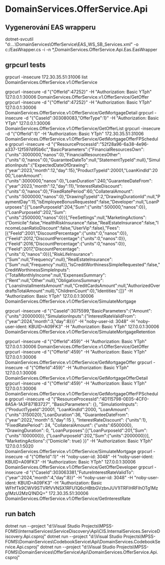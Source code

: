 ﻿# DomainServices.OfferService.Api

## Vygenerování EAS wrapperu
dotnet-svcutil "d:\...\DomainServices\OfferService\EAS_WS_SB_Services.xml" -o c:/EasWrapper.cs -i -n *,DomainServices.OfferService.Api.Eas.EasWrapper

## grpcurl tests
grpcurl -insecure 172.30.35.51:31006 list DomainServices.OfferService.v1.OfferService
       
grpcurl -insecure -d "{\"OfferId\":47252}" -H "Authorization: Basic YTph" 127.0.0.1:30006 DomainServices.OfferService.v1.OfferService/GetOffer
grpcurl -insecure -d "{\"OfferId\":47252}" -H "Authorization: Basic YTph" 127.0.0.1:30006 DomainServices.OfferService.v1.OfferService/GetMortgageDetail
grpcurl -insecure -d "{\"CaseId\":303080083,\"OfferType\":1}" -H "Authorization: Basic YTph" 127.0.0.1:30006 DomainServices.OfferService.v1.OfferService/GetOfferList
grpcurl -insecure -d "{\"OfferId\":1}" -H "Authorization: Basic YTph" 172.30.35.51:31006 DomainServices.OfferService.v1.OfferService/GetMortgageOfferFPSchedule
grpcurl -insecure -d "{\"ResourceProcessId\":\"52f28a96-6a38-4e96-a337-12f597d95b6c\",\"BasicParameters\":{\"FinancialResourcesOwn\":{\"units\":3000000,\"nanos\":0},\"FinancialResourcesOther\":{\"units\":0,\"nanos\":0},\"GuaranteeDateTo\":null,\"StatementTypeId\":null},\"SimulationInputs\":{\"ExpectedDateOfDrawing\":{\"year\":2023,\"month\":12,\"day\":15},\"ProductTypeId\":20001,\"LoanKindId\":2000,\"LoanAmount\":{\"units\":3000000,\"nanos\":0},\"LoanDuration\":240,\"GuaranteeDateFrom\":{\"year\":2023,\"month\":12,\"day\":11},\"InterestRateDiscount\":{\"units\":0,\"nanos\":0},\"FixedRatePeriod\":60,\"CollateralAmount\":{\"units\":5000000,\"nanos\":0},\"DrawingTypeId\":2,\"DrawingDurationId\":null,\"PaymentDay\":15,\"IsEmployeeBonusRequested\":false,\"Developer\":null,\"LoanPurposes\":[{\"LoanPurposeId\":204,\"Sum\":{\"units\":500000,\"nanos\":0}},{\"LoanPurposeId\":202,\"Sum\":{\"units\":2500000,\"nanos\":0}}],\"FeeSettings\":null,\"MarketingActions\":{\"Domicile\":false,\"HealthRiskInsurance\":false,\"RealEstateInsurance\":false,\"IncomeLoanRatioDiscount\":false,\"UserVip\":false},\"Fees\":[{\"FeeId\":2001,\"DiscountPercentage\":{\"units\":0,\"nanos\":0}},{\"FeeId\":2012,\"DiscountPercentage\":{\"units\":0,\"nanos\":0}},{\"FeeId\":2016,\"DiscountPercentage\":{\"units\":0,\"nanos\":0}},{\"FeeId\":2017,\"DiscountPercentage\":{\"units\":0,\"nanos\":0}}],\"RiskLifeInsurance\":{\"Sum\":null,\"Frequency\":null},\"RealEstateInsurance\":{\"Sum\":null,\"Frequency\":null}},\"IsCreditWorthinessSimpleRequested\":false,\"CreditWorthinessSimpleInputs\":{\"TotalMonthlyIncome\":null,\"ExpensesSummary\":{\"Rent\":null,\"Other\":null},\"ObligationsSummary\":{\"LoansInstallmentsAmount\":null,\"CreditCardsAmount\":null,\"AuthorizedOverdraftsTotalAmount\":null},\"ChildrenCount\":0},\"Identities\":[]}" -H "Authorization: Basic YTph" 127.0.0.1:30006 DomainServices.OfferService.v1.OfferService/SimulateMortgage

grpcurl -insecure -d "{\"CaseId\":3075599,\"BasicParameters\":{\"Amount\":{\"units\":2000000}},\"SimulationInputs\":{\"InterestRateValidFrom\":{\"year\":2024,\"month\":3,\"day\":8}}}" -H "noby-user-id: 3048" -H "noby-user-ident: KBUID=A09FK3" -H "Authorization: Basic YTph" 127.0.0.1:30006 DomainServices.OfferService.v1.OfferService/SimulateMortgageRetention

grpcurl -insecure -d "{\"OfferId\":459}" -H "Authorization: Basic YTph" 127.0.0.1:30006 DomainServices.OfferService.v1.OfferService/GetOffer
grpcurl -insecure -d "{\"OfferId\":459}" -H "Authorization: Basic YTph" 127.0.0.1:30006 DomainServices.OfferService.v1.OfferService/GetMortgageOffer
grpcurl -insecure -d "{\"OfferId\":459}" -H "Authorization: Basic YTph" 127.0.0.1:30006 DomainServices.OfferService.v1.OfferService/GetMortgageOfferDetail
grpcurl -insecure -d "{\"OfferId\":459}" -H "Authorization: Basic YTph" 127.0.0.1:30006 DomainServices.OfferService.v1.OfferService/GetMortgageOfferFPSchedule
grpcurl -insecure -d "{\"ResourceProcessId\":\"4D115798-0E05-4CF0-8A5A-1A3F871B3727\", \"BasicParameters\": {}, \"SimulationInputs\": {\"ProductTypeId\":20001, \"LoanKindId\":2000, \"LoanAmount\":{\"units\":3150020},\"LoanDuration\":36, \"GuaranteeDateFrom\": {\"year\":2022,\"month\":5,\"day\":15 }, \"InterestRateDiscount\": {\"units\":1}, \"FixedRatePeriod\": 24, \"CollateralAmount\": {\"units\":6500000}, \"DrawingDuration\": 0, \"LoanPurposes\":[{\"LoanPurposeId\":201,\"Sum\":{\"units\":1000000}}, {\"LoanPurposeId\":202,\"Sum\":{\"units\":2000000}}], \"MarketingActions\":{\"Domicile\": true} }}" -H "Authorization: Basic YTph" 127.0.0.1:5020 DomainServices.OfferService.v1.OfferService/SimulateMortgage
grpcurl -insecure -d "{\"OfferId\":1}" -H "noby-user-id: 3048" -H "noby-user-ident: KBUID=A09FK3" -H "Authorization: Basic YTph" 127.0.0.1:30006 DomainServices.OfferService.v1.OfferService/GetOfferDeveloper
grpcurl -insecure -d "{\"CaseId\":303063381,\"FutureInterestRateValidTo\":{\"year\":2024,\"month\":4,\"day\":8}}" -H "noby-user-id: 3048" -H "noby-user-ident: KBUID=A09FK3" -H "Authorization: Basic WFhfTk9CWV9STVRfVVNSX1RFU1Q6cHBtbGVzbnJUV1lTRFlHRFIhOTg1Mzg1MzU2MzQ1NDQ=" 172.30.35.51:30006 DomainServices.OfferService.v1.OfferService/GetInterestRate

## run batch
dotnet run --project "d:\Visual Studio Projects\MPSS-FOMS\InternalServices\ServiceDiscovery\Api\CIS.InternalServices.ServiceDiscovery.Api.csproj"
dotnet run --project "d:\Visual Studio Projects\MPSS-FOMS\DomainServices\CodebookService\Api\DomainServices.CodebookService.Api.csproj"
dotnet run --project "d:\Visual Studio Projects\MPSS-FOMS\DomainServices\OfferService\Api\DomainServices.OfferService.Api.csproj"
